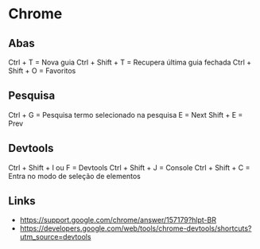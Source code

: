 # Chrome

## Abas

Ctrl + T = Nova guia
Ctrl + Shift + T = Recupera última guia fechada
Ctrl + Shift + O = Favoritos

## Pesquisa

Ctrl + G = Pesquisa termo selecionado na pesquisa
E = Next
Shift + E = Prev

## Devtools

Ctrl + Shift + I ou F = Devtools
Ctrl + Shift + J = Console
Ctrl + Shift + C = Entra no modo de seleção de elementos

## Links

- https://support.google.com/chrome/answer/157179?hlpt-BR
- https://developers.google.com/web/tools/chrome-devtools/shortcuts?utm_source=devtools
